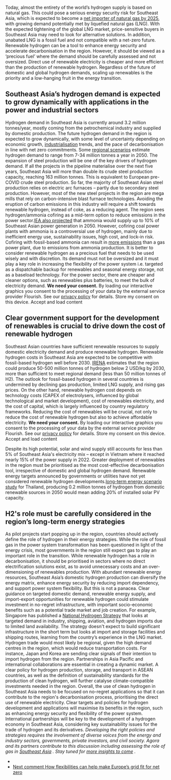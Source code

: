 Today, almost the entirety of the world’s hydrogen supply is based on natural gas. This could pose a serious energy security risk for Southeast Asia, which is expected to become a [net importer of natural gas by 2025](https://iea.blob.core.windows.net/assets/e5d9b7ff-559b-4dc3-8faa-42381f80ce2e/SoutheastAsiaEnergyOutlook2022.pdf), with growing demand potentially met by liquefied natural gas (LNG). With the expected tightening of the global LNG market, price-sensitive buyers in Southeast Asia may need to look for alternative solutions. In addition, unabated LNG is a fossil fuel and not compatible with a net-zero future.
Renewable hydrogen can be a tool to enhance energy security and accelerate decarbonisation in the region. However, it should be viewed as a ‘precious fuel’ where the demand should be carefully assessed and not oversized. Direct use of renewable electricity is cheaper and more efficient than the production of renewable hydrogen. Regardless of the future of domestic and global hydrogen demands, scaling up renewables is the priority and a low-hanging fruit in the energy transition.
##  Southeast Asia’s hydrogen demand is expected to grow dynamically with applications in the power and industrial sectors 
Hydrogen demand in Southeast Asia is currently around 3.2 million tonnes/year, mostly coming from the petrochemical industry and supplied by domestic production. The future hydrogen demand in the region is expected to grow dynamically, with some level of uncertainty depending on economic growth, [industrialisation](https://www.aseanbriefing.com/news/assessing-asean-industrialization-plans-and-human-resource-requirements/) trends, and the pace of decarbonisation in line with net zero commitments. Some [regional scenarios](https://www.irena.org/publications/2022/Sep/Renewable-Energy-Outlook-for-ASEAN-2nd-edition) estimate hydrogen demand to range from 7-34 million tonnes a year in 2050.
The expansion of steel production will be one of the key drivers of hydrogen demand. If all the projects in the pipeline materialise over the next five years, Southeast Asia will more than double its crude steel production capacity, reaching 163 million tonnes. This is equivalent to European pre-COVID crude steel production. So far, the majority of Southeast Asian steel production relies on electric arc furnaces – partly due to secondary steel production. However, most of the new steel projects in the region are mega mills that rely on carbon-intensive blast furnace technologies. Avoiding the eruption of carbon emissions in this industry will require a shift towards renewable hydrogen, instead of coke, as a reducing agent.
The region sees hydrogen/ammonia cofiring as a mid-term option to reduce emissions in the power sector.[IEA also projected](https://www.iea.org/reports/southeast-asia-energy-outlook-2022) that ammonia would supply up to 10% of Southeast Asian power generation in 2050.
However, cofiring coal power plants with ammonia is a controversial use of hydrogen, mainly due to inefficient energy use, sustainability issues, high cost, and lock-in risk. Cofiring with fossil-based ammonia can result in [more emissions](https://assets.bbhub.io/professional/sites/24/BNEF-Japans-Costly-Ammonia-Coal-Co-Firing-Strategy_FINAL.pdf) than a gas power plant, due to emissions from ammonia production.
It is better to consider renewable hydrogen as a precious fuel that needs to be used wisely and with discretion. Its demand must not be oversized and it must play a key role in increasing the flexibility of the power system i.e. targeted as a dispatchable backup for renewables and seasonal energy storage, not as a baseload technology. For the power sector, there are cheaper and cleaner options, such as renewables plus batteries, to meet the bulk of electricity demand.
**We need your consent.**
By loading our interactive graphics you consent to the processing of your data by the external service provider Flourish. See our ​[privacy policy](https://www.agora-energiewende.org/privacy-policy)​ for details.
Store my consent on this device.
Accept and load content
##  Clear government support for the development of renewables is crucial to drive down the cost of renewable hydrogen 
Southeast Asian countries have sufficient renewable resources to supply domestic electricity demand and produce renewable hydrogen. Renewable hydrogen costs in Southeast Asia are expected to be competitive with fossil-based hydrogen well before 2030. [IRENA](https://www.irena.org/-/media/Files/IRENA/Agency/Publication/2022/Sep/IRENA_Renewable_energy_outlook_ASEAN_2022.pdf?rev=ef7557c64c3b4750be08f9590601634c) estimates that the region could produce 50-500 million tonnes of hydrogen below 2 USD/kg by 2030, more than sufficient to meet regional demand (less than 50 million tonnes of H2).
The outlook for fossil-based hydrogen in several countries is undermined by declining gas production, limited LNG supply, and rising gas prices. On the other hand, renewable hydrogen cost depends on technology costs (CAPEX of electrolysers, influenced by global technological and market development), cost of renewables electricity, and the cost of capital, which is largely influenced by country regulatory frameworks. Reducing the cost of renewables will be crucial, not only to reduce the cost of renewable hydrogen but also to achieve affordable electricity.
**We need your consent.**
By loading our interactive graphics you consent to the processing of your data by the external service provider Flourish. See our ​[privacy policy](https://www.agora-energiewende.org/privacy-policy)​ for details.
Store my consent on this device.
Accept and load content
  
Despite its high potential, solar and wind supply still accounts for less than 5% of Southeast Asia's electricity mix – except in Vietnam where it reached nearly 15% of the power supply in 2022. Greater deployment of renewables in the region must be prioritised as the most cost-effective decarbonisation tool, irrespective of domestic and global hydrogen demand.
Renewable energy targets announced by governments or utilities have not yet considered renewable hydrogen developments.[long-term energy scenario study](https://caseforsea.org/post_knowledge/full-report-towards-a-collective-vision-of-thai-energy-transition-national-long-term-scenarios-and-socioeconomic-implications/) for Thailand, producing 0.2 million tonnes of hydrogen from domestic renewable sources in 2050 would mean adding 20% of installed solar PV capacity.
##  H2's role must be carefully considered in the region’s long-term energy strategies 
As pilot projects start popping up in the region, countries should actively define the role of hydrogen in their energy strategies. While the role of fossil gas in the power system transformation has been questioned in light of the energy crisis, most governments in the region still expect gas to play an important role in the transition. While renewable hydrogen has a role in decarbonisation, it should be prioritised in sectors where no direct electrification solutions exist, as to avoid unnecessary costs and an over-dimensioning of renewables production. With abundant renewable energy resources, Southeast Asia’s domestic hydrogen production can diversify the energy matrix, enhance energy security by reducing import dependency, and support power system flexibility. But this is not a panacea.
Clear guidance on targeted domestic demand, renewable energy supply, and import-export opportunities for renewable hydrogen could stimulate investment in no-regret infrastructure, with important socio-economic benefits such as a potential trade market and job creation. For example, Singapore has published a [National Hydrogen Strategy](https://www.mti.gov.sg/Industries/Hydrogen) that looks at targeted demand in industry, shipping, aviation, and hydrogen imports due to limited land availability. The strategy doesn't expect to build significant infrastructure in the short term but looks at import and storage facilities and shipping routes, learning from the country’s experience in the LNG market.
Hydrogen trade would most likely be regional, given the high demand centres in the region, which would reduce transportation costs. For instance, Japan and Korea are sending clear signals of their intention to import hydrogen from the region. Partnerships in Asia Pacific and international collaborations are essential in creating a dynamic market. A clear policy for hydrogen production, storage, and transport in ASEAN countries, as well as the definition of sustainability standards for the production of clean hydrogen, will further catalyse climate-compatible investments needed in the region.
Overall, the use of clean hydrogen in Southeast Asia needs to be focused on no-regret applications so that it can contribute to the region's decarbonisation process, prioritising the direct use of renewable electricity. Clear targets and policies for hydrogen development and applications will maximise its benefits in the region, such as enhancing energy security and flexibility of the power system. International partnerships will be key to the development of a hydrogen economy in Southeast Asia, considering key sustainability issues for the trade of hydrogen and its derivatives.
_Developing the right policies and strategies requires the involvement of diverse voices from the energy and industry sectors, governments, private investors, and civil society. Agora and its partners contribute to this discussion including assessing the role of gas in_ _[Southeast Asia](https://www.agora-energiewende.org/international/countries-and-regions/southeast-asia)_ _. Stay tuned for_ _[more insights to come](https://www.agora-energiewende.org/topics/hydrogen)_ _._
  * [ ](https://www.agora-energiewende.org/news-events/why-a-successful-european-response-to-the-ira-needs-to-build-on-the-eu-green-deal)
  * [ Next comment  How flexibilities can help make Europe’s grid fit for net zero ](https://www.agora-energiewende.org/news-events/how-flexibilities-can-help-make-europes-grid-fit-for-net-zero)